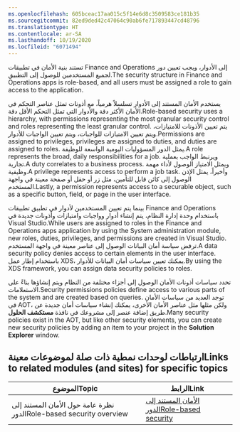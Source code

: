 ```yaml
---
ms.openlocfilehash: 605bceac17aa015c5f14e6d8c3509583ce181b35
ms.sourcegitcommit: 82ed9ded42c47064c90ab6fe717893447cd48796
ms.translationtype: HT
ms.contentlocale: ar-SA
ms.lasthandoff: 10/19/2020
ms.locfileid: "6071494"
---
```

<span data-ttu-id="209a8-101">تستند بنية الأمان في تطبيقات Finance and Operations إلى الأدوار، ويجب تعيين دور لجميع المستخدمين للوصول إلى التطبيق.</span><span class="sxs-lookup"><span data-stu-id="209a8-101">The security structure in Finance and Operations apps is role-based, and all users must be assigned a role to gain access to the application.</span></span> 

<span data-ttu-id="209a8-102">يستخدم الأمان المستند إلى الأدوار تسلسلاً هرمياً، مع أذونات تمثل عناصر التحكم في الأمان الأكثر دقة والأدوار التي تمثل التحكم الأقل دقة.</span><span class="sxs-lookup"><span data-stu-id="209a8-102">Role-based security uses a hierarchy, with permissions representing the most granular security control and roles representing the least granular control.</span></span> <span data-ttu-id="209a8-103">يتم تعيين الأذونات للامتيازات، ويتم تعيين الامتيازات للواجبات، ويتم تعيين الواجبات للأدوار.</span><span class="sxs-lookup"><span data-stu-id="209a8-103">Permissions are assigned to privileges, privileges are assigned to duties, and duties are assigned to roles.</span></span> <span data-ttu-id="209a8-104">يمثل الدور المسؤوليات اليومية الواسعة للوظيفة.</span><span class="sxs-lookup"><span data-stu-id="209a8-104">A role represents the broad, daily responsibilities for a job.</span></span> <span data-ttu-id="209a8-105">ويرتبط الواجب بعملية تجارية.</span><span class="sxs-lookup"><span data-stu-id="209a8-105">A duty correlates to a business process.</span></span> <span data-ttu-id="209a8-106">ويمثل الامتياز الوصول لأداء مهمة وظيفية.</span><span class="sxs-lookup"><span data-stu-id="209a8-106">A privilege represents access to perform a job task.</span></span> <span data-ttu-id="209a8-107">وأخيراً، يمثل الإذن الوصول إلى كائن قابل للتأمين، مثل زر أو حقل أو صفحة معينة في واجهة المستخدم.</span><span class="sxs-lookup"><span data-stu-id="209a8-107">Lastly, a permission represents access to a securable object, such as a specific button, field, or page in the user interface.</span></span>

<span data-ttu-id="209a8-108">بينما يتم تعيين المستخدمين لأدوار في تطبيق تطبيقات Finance and Operations باستخدام وحدة إدارة النظام، يتم إنشاء أدوار وواجبات وامتيازات وأذونات جديدة في Visual Studio.</span><span class="sxs-lookup"><span data-stu-id="209a8-108">While users are assigned to roles in the Finance and Operations apps application by using the System administration module, new roles, duties, privileges, and permissions are created in Visual Studio.</span></span> <span data-ttu-id="209a8-109">ترفض سياسة أمان البيانات الوصول إلى عناصر معينة في واجهة المستخدم.</span><span class="sxs-lookup"><span data-stu-id="209a8-109">A data security policy denies access to certain elements in the user interface.</span></span>
<span data-ttu-id="209a8-110">باستخدام إطار عمل XDS، يمكنك تعيين سياسات أمان البيانات للأدوار.</span><span class="sxs-lookup"><span data-stu-id="209a8-110">By using the XDS framework, you can assign data security policies to roles.</span></span>

<span data-ttu-id="209a8-111">تحدد سياسات أذونات الأمان الوصول إلى أجزاء مختلفة من النظام ويتم إنشاؤها بناءً على الاستعلامات.</span><span class="sxs-lookup"><span data-stu-id="209a8-111">Security permissions policies define access to various parts of the system and are created based on queries.</span></span> <span data-ttu-id="209a8-112">توجد العديد من سياسات الأمان في AOT، ولكن مثلها مثل عناصر الأمان الأخرى، يمكنك إنشاء سياسات أمان جديدة عن طريق إضافة عنصر إلى مشروعك في نافذة **مستكشف الحلول**.</span><span class="sxs-lookup"><span data-stu-id="209a8-112">Many security policies exist in the AOT, but like other security elements, you can create new security policies by adding an item to your project in the **Solution Explorer** window.</span></span> 

## <a name="links-to-related-modules-and-sites-for-specific-topics"></a><span data-ttu-id="209a8-113">ارتباطات لوحدات نمطية ذات صلة لموضوعات معينة</span><span class="sxs-lookup"><span data-stu-id="209a8-113">Links to related modules (and sites) for specific topics</span></span> 


| <span data-ttu-id="209a8-114">الموضوع</span><span class="sxs-lookup"><span data-stu-id="209a8-114">Topic</span></span> | <span data-ttu-id="209a8-115">الرابط</span><span class="sxs-lookup"><span data-stu-id="209a8-115">Link</span></span>|
 | ------------- | ------------- |
 | <span data-ttu-id="209a8-116">نظرة عامة حول الأمان المستند إلى الدور</span><span class="sxs-lookup"><span data-stu-id="209a8-116">Role-based security overview</span></span>   | [<span data-ttu-id="209a8-117">الأمان المستند إلى الدور</span><span class="sxs-lookup"><span data-stu-id="209a8-117">Role-based security</span></span>](https://docs.microsoft.com/dynamics365/fin-ops-core/dev-itpro/sysadmin/role-based-security/?azure-portal=true)|

